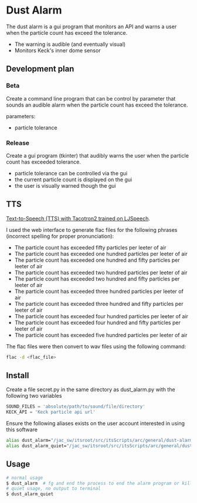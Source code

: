 # Dust Alarm

The dust alarm is a gui program that monitors an API and warns a user when the particle count has exceed the tolerance.

 - The warning is audible (and eventually visual)
 - Monitors Keck's inner dome sensor

## Development plan

### Beta

Create a command line program that can be control by parameter that sounds an audible alarm when the particle count has exceed the tolerance.

parameters:

- particle tolerance

### Release

Create a gui program (tkinter) that audibly warns the user when the particle count has exceeded tolerance.

- particle tolerance can be controlled via the gui 
- the current particle count is displayed on the gui
- the user is visually warned though the gui

## TTS

[Text-to-Speech (TTS) with Tacotron2 trained on LJSpeech](https://huggingface.co/speechbrain/tts-tacotron2-ljspeech?text=The+particle+count+has+exceeded+fifty+particles+per+leeter+of+air). 

I used the web interface to generate flac files for the following phrases (incorrect spelling for proper pronunciation):

- The particle count has exceeded fifty particles per leeter of air
- The particle count has exceeded one hundred particles per leeter of air
- The particle count has exceeded one hundred and fifty particles per leeter of air
- The particle count has exceeded two hundred particles per leeter of air
- The particle count has exceeded two hundred and fifty particles per leeter of air
- The particle count has exceeded three hundred particles per leeter of air
- The particle count has exceeded three hundred and fifty particles per leeter of air
- The particle count has exceeded four hundred particles per leeter of air
- The particle count has exceeded four hundred and fifty particles per leeter of air
- The particle count has exceeded five hundred particles per leeter of air

The flac files were then convert to wav files using the following command:

```bash
flac -d <flac_file>
```

## Install

Create a file secret.py in the same directory as dust_alarm.py with the following two variables

```python
SOUND_FILES = 'absolute/path/to/sound/file/directory'
KECK_API = 'Keck particle api url'
```

Ensure the following aliases exists on the user account interested in using this software

```bash
alias dust_alarm="/jac_sw/itsroot/src/itsScripts/arc/general/dust-alarm/dust_alarm.py &"
alias dust_alarm_quiet="/jac_sw/itsroot/src/itsScripts/arc/general/dust-alarm/dust_alarm.py --quiet &"
```

## Usage

```bash
# normal usage
$ dust_alarm  # fg and end the process to end the alarm program or kill the whole terminal.
# quiet usage, no output to terminal
$ dust_alarm_quiet
```
